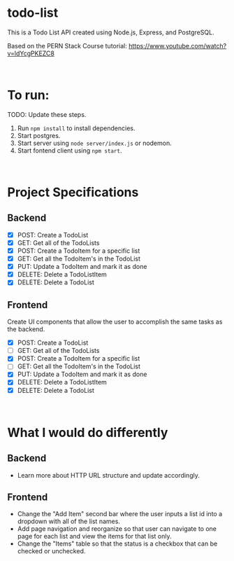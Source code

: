# todo-list

This is a Todo List API created using Node.js, Express, and PostgreSQL.

Based on the PERN Stack Course tutorial:
https://www.youtube.com/watch?v=ldYcgPKEZC8

<br />

# To run: 
TODO: Update these steps. 

1. Run ```npm install``` to install dependencies.
2. Start postgres. 
3. Start server using ```node server/index.js``` or nodemon.
4. Start fontend client using ```npm start```.

<br />

# Project Specifications

## Backend
- [x] POST: Create a TodoList 
- [x] GET: Get all of the TodoLists
- [x] POST: Create a TodoItem for a specific list 
- [x] GET: Get all the TodoItem's in the TodoList
- [x] PUT:    Update a TodoItem and mark it as done
- [x] DELETE: Delete a TodoListItem 
- [x] DELETE: Delete a TodoList 

## Frontend
Create UI components that allow the user to accomplish the same tasks as the
backend.
- [x] POST: Create a TodoList 
- [ ] GET: Get all of the TodoLists
- [x] POST: Create a TodoItem for a specific list 
- [ ] GET: Get all the TodoItem's in the TodoList
- [x] PUT:    Update a TodoItem and mark it as done
- [x] DELETE: Delete a TodoListItem 
- [x] DELETE: Delete a TodoList 

<br />

# What I would do differently

## Backend
- Learn more about HTTP URL structure and update accordingly.

## Frontend
- Change the "Add Item" second bar where the user inputs a list id into a 
dropdown with all of the list names.
- Add page navigation and reorganize so that user can navigate to one page for 
each list and view the items for that list only.
- Change the "Items" table so that the status is a checkbox that can be checked 
or unchecked.
